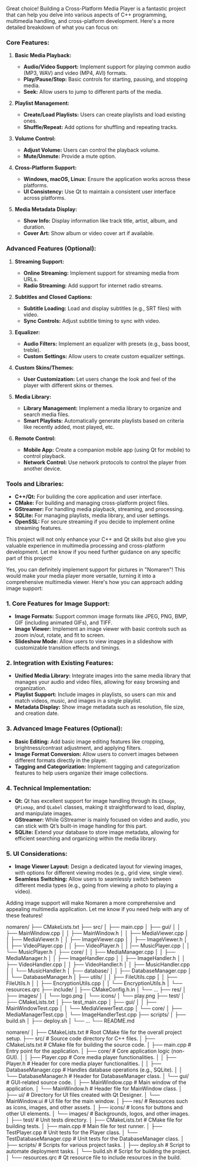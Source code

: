 Great choice! Building a Cross-Platform Media Player is a fantastic project that can help you delve into various aspects of C++ programming, multimedia handling, and cross-platform development. Here's a more detailed breakdown of what you can focus on:

### Core Features:
1. **Basic Media Playback:**
   - **Audio/Video Support:** Implement support for playing common audio (MP3, WAV) and video (MP4, AVI) formats.
   - **Play/Pause/Stop:** Basic controls for starting, pausing, and stopping media.
   - **Seek:** Allow users to jump to different parts of the media.

2. **Playlist Management:**
   - **Create/Load Playlists:** Users can create playlists and load existing ones.
   - **Shuffle/Repeat:** Add options for shuffling and repeating tracks.

3. **Volume Control:**
   - **Adjust Volume:** Users can control the playback volume.
   - **Mute/Unmute:** Provide a mute option.

4. **Cross-Platform Support:**
   - **Windows, macOS, Linux:** Ensure the application works across these platforms.
   - **UI Consistency:** Use Qt to maintain a consistent user interface across platforms.

5. **Media Metadata Display:**
   - **Show Info:** Display information like track title, artist, album, and duration.
   - **Cover Art:** Show album or video cover art if available.

### Advanced Features (Optional):
1. **Streaming Support:**
   - **Online Streaming:** Implement support for streaming media from URLs.
   - **Radio Streaming:** Add support for internet radio streams.

2. **Subtitles and Closed Captions:**
   - **Subtitle Loading:** Load and display subtitles (e.g., SRT files) with video.
   - **Sync Controls:** Adjust subtitle timing to sync with video.

3. **Equalizer:**
   - **Audio Filters:** Implement an equalizer with presets (e.g., bass boost, treble).
   - **Custom Settings:** Allow users to create custom equalizer settings.

4. **Custom Skins/Themes:**
   - **User Customization:** Let users change the look and feel of the player with different skins or themes.

5. **Media Library:**
   - **Library Management:** Implement a media library to organize and search media files.
   - **Smart Playlists:** Automatically generate playlists based on criteria like recently added, most played, etc.

6. **Remote Control:**
   - **Mobile App:** Create a companion mobile app (using Qt for mobile) to control playback.
   - **Network Control:** Use network protocols to control the player from another device.

### Tools and Libraries:
- **C++/Qt:** For building the core application and user interface.
- **CMake:** For building and managing cross-platform project files.
- **GStreamer:** For handling media playback, streaming, and processing.
- **SQLite:** For managing playlists, media library, and user settings.
- **OpenSSL:** For secure streaming if you decide to implement online streaming features.

This project will not only enhance your C++ and Qt skills but also give you valuable experience in multimedia processing and cross-platform development. Let me know if you need further guidance on any specific part of this project!

Yes, you can definitely implement support for pictures in "Nomaren"! This would make your media player more versatile, turning it into a comprehensive multimedia viewer. Here's how you can approach adding image support:

### 1. **Core Features for Image Support:**
   - **Image Formats:** Support common image formats like JPEG, PNG, BMP, GIF (including animated GIFs), and TIFF.
   - **Image Viewer:** Implement an image viewer with basic controls such as zoom in/out, rotate, and fit to screen.
   - **Slideshow Mode:** Allow users to view images in a slideshow with customizable transition effects and timings.

### 2. **Integration with Existing Features:**
   - **Unified Media Library:** Integrate images into the same media library that manages your audio and video files, allowing for easy browsing and organization.
   - **Playlist Support:** Include images in playlists, so users can mix and match videos, music, and images in a single playlist.
   - **Metadata Display:** Show image metadata such as resolution, file size, and creation date.

### 3. **Advanced Image Features (Optional):**
   - **Basic Editing:** Add basic image editing features like cropping, brightness/contrast adjustment, and applying filters.
   - **Image Format Conversion:** Allow users to convert images between different formats directly in the player.
   - **Tagging and Categorization:** Implement tagging and categorization features to help users organize their image collections.

### 4. **Technical Implementation:**
   - **Qt:** Qt has excellent support for image handling through its `QImage`, `QPixmap`, and `QLabel` classes, making it straightforward to load, display, and manipulate images.
   - **GStreamer:** While GStreamer is mainly focused on video and audio, you can stick with Qt’s built-in image handling for this part.
   - **SQLite:** Extend your database to store image metadata, allowing for efficient searching and organizing within the media library.

### 5. **UI Considerations:**
   - **Image Viewer Layout:** Design a dedicated layout for viewing images, with options for different viewing modes (e.g., grid view, single view).
   - **Seamless Switching:** Allow users to seamlessly switch between different media types (e.g., going from viewing a photo to playing a video).

Adding image support will make Nomaren a more comprehensive and appealing multimedia application. Let me know if you need help with any of these features!

nomaren/
├── CMakeLists.txt
├── src/
│   ├── main.cpp
│   ├── gui/
│   │   ├── MainWindow.cpp
│   │   ├── MainWindow.h
│   │   ├── MediaViewer.cpp
│   │   ├── MediaViewer.h
│   │   ├── ImageViewer.cpp
│   │   ├── ImageViewer.h
│   │   ├── VideoPlayer.cpp
│   │   ├── VideoPlayer.h
│   │   |── MusicPlayer.cpp
│   │   └── MusicPlayer.h
│   ├── core/
│   │   ├── MediaManager.cpp
│   │   ├── MediaManager.h
│   │   ├── ImageHandler.cpp
│   │   ├── ImageHandler.h
│   │   ├── VideoHandler.cpp
│   │   ├── VideoHandler.h
│   │   ├── MusicHandler.cpp
│   │   └── MusicHandler.h
│   ├── database/
│   │   ├── DatabaseManager.cpp
│   │   └── DatabaseManager.h
│   ├── utils/
│   │   ├── FileUtils.cpp
│   │   ├── FileUtils.h
│   │   ├── EncryptionUtils.cpp
│   │   └── EncryptionUtils.h
│   └── resources.qrc
├── include/
│   ├── CMakeConfig.h.in
│   └── ...
├── res/
│   ├── images/
│   │   └── logo.png
│   └── icons/
│       └── play.png
├── test/
│   ├── CMakeLists.txt
│   ├── test_main.cpp
│   ├── gui/
│   │   ├── MainWindowTest.cpp
│   │   └── MediaViewerTest.cpp
│   └── core/
│       ├── MediaManagerTest.cpp
│       └── ImageHandlerTest.cpp
├── scripts/
│   ├── build.sh
│   ├── deploy.sh
│   └── ...
└── README.md

nomaren/
│
├── CMakeLists.txt              # Root CMake file for the overall project setup.
├── src/                        # Source code directory for C++ files.
│   ├── CMakeLists.txt          # CMake file for building the source code.
│   ├── main.cpp                # Entry point for the application.
│   ├── core/                   # Core application logic (non-GUI).
│   │   ├── Player.cpp          # Core media player functionalities.
│   │   ├── Player.h            # Header for core media player functionalities.
│   │   ├── DatabaseManager.cpp # Handles database operations (e.g., SQLite).
│   │   └── DatabaseManager.h   # Header for DatabaseManager class.
│   └── gui/                    # GUI-related source code.
│       ├── MainWindow.cpp      # Main window of the application.
│       └── MainWindow.h        # Header file for MainWindow class.
│
├── ui/                         # Directory for UI files created with Qt Designer.
│   └── MainWindow.ui           # UI file for the main window.
│
├── res/                        # Resources such as icons, images, and other assets.
│   ├── icons/                  # Icons for buttons and other UI elements.
│   └── images/                 # Backgrounds, logos, and other images.
│
├── test/                       # Unit tests directory.
│   ├── CMakeLists.txt          # CMake file for building tests.
│   ├── main.cpp                # Main file for test runner.
│   ├── TestPlayer.cpp          # Unit tests for the Player class.
│   └── TestDatabaseManager.cpp # Unit tests for the DatabaseManager class.
│
├── scripts/                    # Scripts for various project tasks.
│   ├── deploy.sh               # Script to automate deployment tasks.
│   └── build.sh                # Script for building the project.
│
└── resources.qrc               # Qt resource file to include resources in the build.
